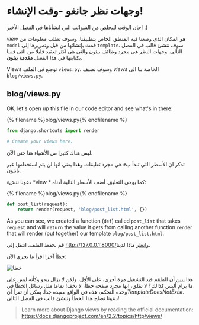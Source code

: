 # وجهات نظر جانغو -وقت الإنشاء!

حان الوقت للتخلص من الشوائب التي انشأناها في الفصل الأخير! :)

*view* هو المكان الذي وضعنا فيه المنطق الخاص بتطبيقنا. وسوف تطلب معلومات من `model` قمت بإنشائها من قبل وتمريرها إلى `template`. سوف ننشئ قالب في الفصل التالي. وجهات النظر هي مجرد وظائف بيثون والتي هي اكثر تعقيد قليلا من التي قمنا بكتابتها في هذا الفصل **مقدمة بيثون**.

Views توضع في الملف `views.py`. وسوف نضيف *views* الخاصة بنا الى `blog/views.py`.

## blog/views.py

OK, let's open up this file in our code editor and see what's in there:

{% filename %}blog/views.py{% endfilename %}

```python
from django.shortcuts import render

# Create your views here.
```

ليس هناك كثيرا من الأشياء هنا حتى الآن.

تدكر ان الأسطر التي تبدأ ب`#` هي مجرد تعليقات وهذا يعني انها لن يتم استخدامها عبر بايثون.

دعونا ننشء *view * كما يوحي التعليق. أضف الأسطر التالية أدناه:

{% filename %}blog/views.py{% endfilename %}

```python
def post_list(request):
    return render(request, 'blog/post_list.html', {})
```

As you can see, we created a function (`def`) called `post_list` that takes `request` and will `return` the value it gets from calling another function `render` that will render (put together) our template `blog/post_list.html`.

قم بحفظ الملف، انتقل إلى http://127.0.0.1:8000/وانظر ماذا لدينا.

خطأ آخر! اقرأ ما يجري الآن:

![خطأ](images/error.png)

هذا يبين أن الملقم قيد التشغيل مرة أخرى، على الأقل، ولكن لا يزال يبدو وكأنه ليس على ما يرام أليس كذالك؟ لا تقلق، انها مجرد صفحة خطأ، لا تخف! تماما مثل رسائل الخطأ في وحدة التحكم، هذه في الواقع مفيدة جدا. يمكن أن تقرأ أن*TemplateDoesNotExist*. دعونا نصلح هذا الخطأ وننشئ قالب في الفصل التالي!

> Learn more about Django views by reading the official documentation: https://docs.djangoproject.com/en/2.2/topics/http/views/